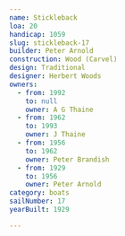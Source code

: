 ```yaml
---
name: Stickleback
loa: 20
handicap: 1059
slug: stickleback-17
builder: Peter Arnold
construction: Wood (Carvel)
design: Traditional
designer: Herbert Woods
owners:
  - from: 1992
    to: null
    owner: A G Thaine
  - from: 1962
    to: 1993
    owner: J Thaine
  - from: 1956
    to: 1962
    owner: Peter Brandish
  - from: 1929
    to: 1956
    owner: Peter Arnold
category: boats
sailNumber: 17
yearBuilt: 1929

---
```

